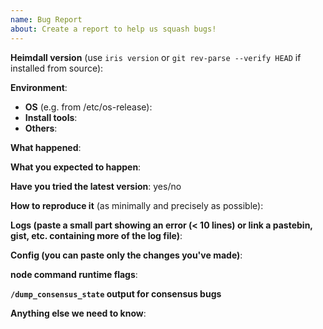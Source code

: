 ```yaml
---
name: Bug Report
about: Create a report to help us squash bugs!
---
```


<!--
Please fill in as much of the template below as you can.

Be ready for followup questions, and please respond in a timely
manner. We might ask you to provide additional logs and data (iris & bor).
-->

**Heimdall version** (use `iris version` or `git rev-parse --verify HEAD` if installed from source):

**Environment**:

- **OS** (e.g. from /etc/os-release):
- **Install tools**:
- **Others**:

**What happened**:

**What you expected to happen**:

**Have you tried the latest version**: yes/no

**How to reproduce it** (as minimally and precisely as possible):

**Logs (paste a small part showing an error (< 10 lines) or link a pastebin, gist, etc. containing more of the log file)**:

**Config (you can paste only the changes you've made)**:

**node command runtime flags**:

**`/dump_consensus_state` output for consensus bugs**

**Anything else we need to know**:
